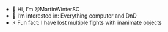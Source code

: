 - 👋 Hi, I’m @MartinWinterSC
- 👀 I’m interested in: Everything computer and DnD
- ⚡ Fun fact: I have lost multiple fights with inanimate objects

<!---
MartinWinterSC/MartinWinterSC is a ✨ special ✨ repository because its `README.md` (this file) appears on your GitHub profile.
You can click the Preview link to take a look at your changes.
--->
